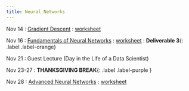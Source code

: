 ```yaml
---
title: Neural Networks
---
```


Nov 14 
: [Gradient Descent](#) 
  : [worksheet](#)

Nov 16 
: [Fundamentals of Neural Networks](#) 
  : [worksheet](#)
    : **Deliverable 3**{: .label .label-orange}

Nov 21 
: Guest Lecture (Day in the Life of a Data Scientist)

Nov 23-27 
: **THANKSGIVING BREAK**{: .label .label-purple }

Nov 28 
: [Advanced Neural Networks](#) 
  : [worksheet](#)
